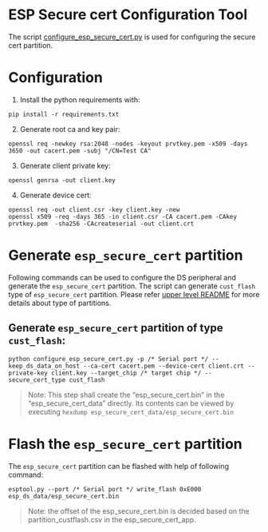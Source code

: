 # ESP Secure cert Configuration Tool
The script [configure_esp_secure_cert.py](https://github.com/espressif/esp_secure_cert_mgr/blob/main/tools/configure_esp_secure_cert.py) is used for configuring the secure cert partition.

# Configuration

1) Install the python requirements with:
```
pip install -r requirements.txt
```
2) Generate root ca and key pair:
```
openssl req -newkey rsa:2048 -nodes -keyout prvtkey.pem -x509 -days 3650 -out cacert.pem -subj "/CN=Test CA"
```

3) Generate client private key:
```
openssl genrsa -out client.key
```

4) Generate device cert:
```
openssl req -out client.csr -key client.key -new
openssl x509 -req -days 365 -in client.csr -CA cacert.pem -CAkey prvtkey.pem  -sha256 -CAcreateserial -out client.crt
```

# Generate `esp_secure_cert` partition
Following commands can be used to configure the DS peripheral and generate the `esp_secure_cert` partition.
The script can generate `cust_flash` type of `esp_secure_cert` partition. Please refer [upper level README](../README.md) for more details about type of partitions.

## Generate `esp_secure_cert` partition of type `cust_flash`:

```
python configure_esp_secure_cert.py -p /* Serial port */ --keep_ds_data_on_host --ca-cert cacert.pem --device-cert client.crt --private-key client.key --target_chip /* target chip */ --secure_cert_type cust_flash
```
> Note: This step shall create the “esp_secure_cert.bin” in the “esp_secure_cert_data” directly. Its contents can be viewed by executing `hexdump esp_secure_cert_data/esp_secure_cert.bin`

# Flash the `esp_secure_cert` partition
The `esp_secure_cert` partition can be flashed with help of following command:
```
esptool.py --port /* Serial port */ write_flash 0xE000 esp_ds_data/esp_secure_cert.bin
```
> Note: the offset of the esp_secure_cert.bin is decided based on the partition_custflash.csv in the esp_secure_cert_app.
